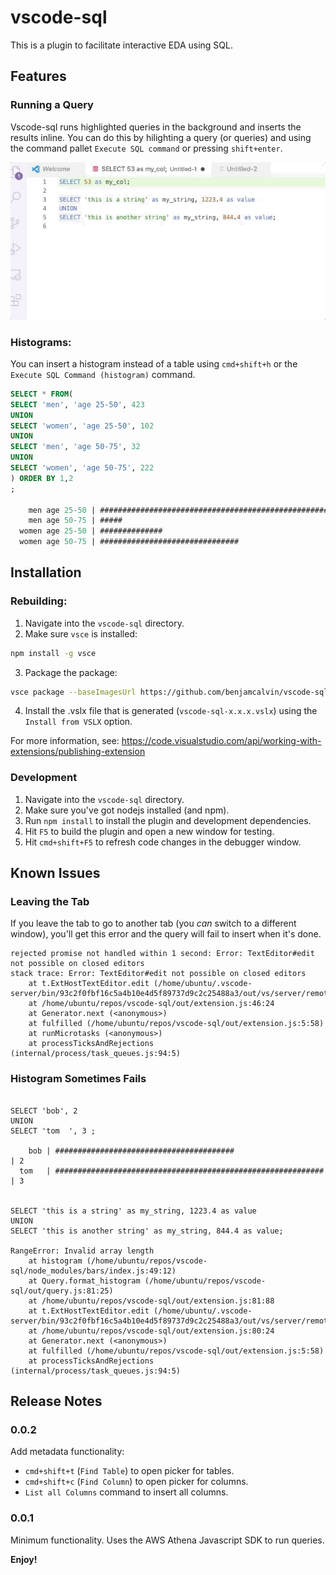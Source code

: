 # vscode-sql

This is a plugin to facilitate interactive EDA using SQL.

## Features

### Running a Query
Vscode-sql runs highlighted queries in the background and inserts the results inline. You can do this by hilighting a query (or queries) and using the command pallet `Execute SQL command` or pressing `shift+enter`.

![Running a Query](example_query.gif)

### Histograms:

You can insert a histogram instead of a table using `cmd+shift+h` or the `Execute SQL Command (histogram)` command.

```sql
SELECT * FROM(
SELECT 'men', 'age 25-50', 423
UNION
SELECT 'women', 'age 25-50', 102
UNION
SELECT 'men', 'age 50-75', 32
UNION
SELECT 'women', 'age 50-75', 222
) ORDER BY 1,2
;

    men age 25-50 | ############################################################ | 423
    men age 50-75 | #####                                                        | 32
  women age 25-50 | ##############                                               | 102
  women age 50-75 | ###############################                              | 222

```

## Installation

### Rebuilding:
1. Navigate into the `vscode-sql` directory.
2. Make sure `vsce` is installed:
```bash
npm install -g vsce
```
3. Package the package:
```bash
vsce package --baseImagesUrl https://github.com/benjamcalvin/vscode-sql/blob/main/
```
4. Install the .vslx file that is generated (`vscode-sql-x.x.x.vslx`) using the `Install from VSLX` option.

For more information, see: https://code.visualstudio.com/api/working-with-extensions/publishing-extension

### Development
1. Navigate into the `vscode-sql` directory.
2. Make sure you've got nodejs installed (and npm).
3. Run `npm install` to install the plugin and development dependencies.
4. Hit `F5` to build the plugin and open a new window for testing.
5. Hit `cmd+shift+F5` to refresh code changes in the debugger window.

## Known Issues

### Leaving the Tab
If you leave the tab to go to another tab (you *can* switch to a different window), you'll get this error and the query will fail to insert when it's done.

```
rejected promise not handled within 1 second: Error: TextEditor#edit not possible on closed editors
stack trace: Error: TextEditor#edit not possible on closed editors
	at t.ExtHostTextEditor.edit (/home/ubuntu/.vscode-server/bin/93c2f0fbf16c5a4b10e4d5f89737d9c2c25488a3/out/vs/server/remoteExtensionHostProcess.js:672:475)
	at /home/ubuntu/repos/vscode-sql/out/extension.js:46:24
	at Generator.next (<anonymous>)
	at fulfilled (/home/ubuntu/repos/vscode-sql/out/extension.js:5:58)
	at runMicrotasks (<anonymous>)
	at processTicksAndRejections (internal/process/task_queues.js:94:5)
```

### Histogram Sometimes Fails

```

SELECT 'bob', 2
UNION
SELECT 'tom  ', 3 ;

    bob | ########################################                     | 2
  tom   | ############################################################ | 3


SELECT 'this is a string' as my_string, 1223.4 as value
UNION
SELECT 'this is another string' as my_string, 844.4 as value;

RangeError: Invalid array length
	at histogram (/home/ubuntu/repos/vscode-sql/node_modules/bars/index.js:49:12)
	at Query.format_histogram (/home/ubuntu/repos/vscode-sql/out/query.js:81:25)
	at /home/ubuntu/repos/vscode-sql/out/extension.js:81:88
	at t.ExtHostTextEditor.edit (/home/ubuntu/.vscode-server/bin/93c2f0fbf16c5a4b10e4d5f89737d9c2c25488a3/out/vs/server/remoteExtensionHostProcess.js:672:588)
	at /home/ubuntu/repos/vscode-sql/out/extension.js:80:24
	at Generator.next (<anonymous>)
	at fulfilled (/home/ubuntu/repos/vscode-sql/out/extension.js:5:58)
	at processTicksAndRejections (internal/process/task_queues.js:94:5)

```

## Release Notes

### 0.0.2

Add metadata functionality:
- `cmd+shift+t` (`Find Table`) to open picker for tables.
- `cmd+shift+c` (`Find Column`) to open picker for columns.
- `List all Columns` command to insert all columns.

### 0.0.1

Minimum functionality. Uses the AWS Athena Javascript SDK to run queries.

**Enjoy!**
